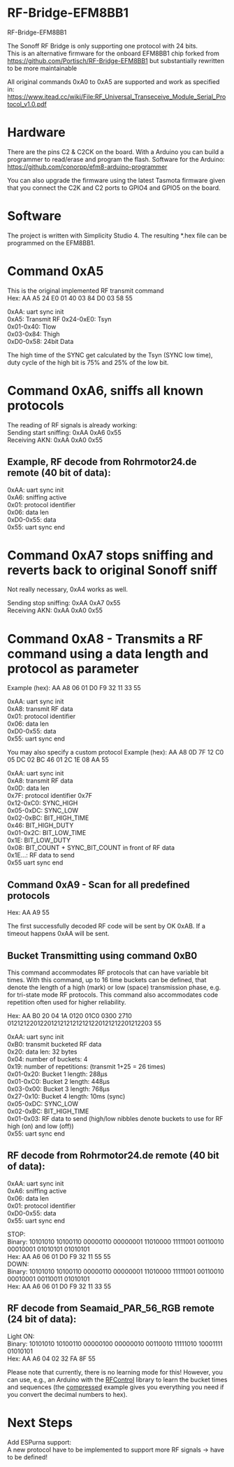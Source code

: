 # RF-Bridge-EFM8BB1
RF-Bridge-EFM8BB1

The Sonoff RF Bridge is only supporting one protocol with 24 bits.<br/>
This is an alternative firmware for the onboard EFM8BB1 chip forked from https://github.com/Portisch/RF-Bridge-EFM8BB1 but substantially rewritten to be more maintainable

All original commands 0xA0 to 0xA5 are supported and work as specified in:
https://www.itead.cc/wiki/File:RF_Universal_Transeceive_Module_Serial_Protocol_v1.0.pdf

# Hardware
There are the pins C2 & C2CK on the board. With a Arduino you can build a programmer to read/erase and program the flash.
Software for the Arduino: https://github.com/conorpp/efm8-arduino-programmer

You can also upgrade the firmware using the latest Tasmota firmware given that you connect the C2K and C2 ports to GPIO4 and GPIO5 on the board.

# Software
The project is written with Simplicity Studio 4. The resulting *.hex file can be programmed on the EFM8BB1.

# Command 0xA5
This is the original implemented RF transmit command<br/>
Hex: AA A5 24 E0 01 40 03 84 D0 03 58 55<br/>

0xAA: uart sync init<br/>
0xA5: Transmit RF 
0x24-0xE0: Tsyn<br/>
0x01-0x40: Tlow<br/>
0x03-0x84: Thigh<br/>
0xD0-0x58: 24bit Data<br/>

The high time of the SYNC get calculated by the Tsyn (SYNC low time),<br/>
duty cycle of the high bit is 75% and 25% of the low bit.<br/>

# Command 0xA6, sniffs all known protocols
The reading of RF signals is already working:<br/>
Sending start sniffing: 0xAA 0xA6 0x55<br/>
Receiving AKN: 0xAA 0xA0 0x55<br/>

## Example, RF decode from Rohrmotor24.de remote (40 bit of data):
0xAA: uart sync init<br/>
0xA6: sniffing active<br/>
0x01: protocol identifier<br/>
0x06: data len<br/>
0xD0-0x55: data<br/>
0x55: uart sync end

# Command 0xA7 stops sniffing and reverts back to original Sonoff sniff
Not really necessary, 0xA4 works as well.

Sending stop sniffing: 0xAA 0xA7 0x55<br/>
Receiving AKN: 0xAA 0xA0 0x55<br/>

# Command 0xA8 - Transmits a RF command using a data length and protocol as parameter

Example (hex): AA A8 06 01 D0 F9 32 11 33 55<br/>

0xAA: uart sync init<br/>
0xA8: transmit RF data<br/>
0x01: protocol identifier<br/>
0x06: data len<br/>
0xD0-0x55: data<br/>
0x55: uart sync end

You may also specify a custom protocol 
Example (hex): AA A8 0D 7F 12 C0 05 DC 02 BC 46 01 2C 1E 08 AA 55<br/>

0xAA: uart sync init<br/>
0xA8: transmit RF data<br/>
0x0D: data len<br/>
0x7F: protocol identifier 0x7F<br/>
0x12-0xC0: SYNC_HIGH<br/>
0x05-0xDC: SYNC_LOW<br/>
0x02-0xBC: BIT_HIGH_TIME<br/>
0x46: BIT_HIGH_DUTY<br/>
0x01-0x2C: BIT_LOW_TIME<br/>
0x1E: BIT_LOW_DUTY<br/>
0x08: BIT_COUNT + SYNC_BIT_COUNT in front of RF data<br/>
0x1E...: RF data to send<br/>
0x55 uart sync end<br/>

## Command 0xA9 - Scan for all predefined protocols
Hex: AA A9 55<br/>

The first successfully decoded RF code will be sent by OK 0xAB.
If a timeout happens 0xAA will be sent.

## Bucket Transmitting using command 0xB0
This command accommodates RF protocols that can have variable bit times.
With this command, up to 16 time buckets can be defined, that denote the length of a high (mark) or low (space) transmission phase, e.g. for tri-state mode RF protocols.
This command also accommodates code repetition often used for higher reliability.

Hex: AA B0 20 04 1A 0120 01C0 0300 2710 01212122012201212121212121220121212201212203 55

0xAA: uart sync init<br/>
0xB0: transmit bucketed RF data<br/>
0x20: data len: 32 bytes<br/>
0x04: number of buckets: 4<br/>
0x19: number of repetitions: (transmit 1+25 = 26 times)<br/>
0x01-0x20: Bucket 1 length: 288µs<br/>
0x01-0xC0: Bucket 2 length: 448µs<br/>
0x03-0x00: Bucket 3 length: 768µs<br/>
0x27-0x10: Bucket 4 length: 10ms (sync)<br/>
0x05-0xDC: SYNC_LOW<br/>
0x02-0xBC: BIT_HIGH_TIME<br/>
0x01-0x03: RF data to send (high/low nibbles denote buckets to use for RF high (on) and low (off))<br/>
0x55: uart sync end

## RF decode from Rohrmotor24.de remote (40 bit of data):
0xAA: uart sync init<br/>
0xA6: sniffing active<br/>
0x06: data len<br/>
0x01: protocol identifier<br/>
0xD0-0x55: data<br/>
0x55: uart sync end

STOP:<br/>
Binary: 10101010 10100110 00000110 00000001 11010000 11111001 00110010 00010001 01010101 01010101<br/>
Hex: AA A6 06 01 D0 F9 32 11 55 55<br/>
DOWN:<br/>
Binary: 10101010 10100110 00000110 00000001 11010000 11111001 00110010 00010001 00110011 01010101<br/>
Hex: AA A6 06 01 D0 F9 32 11 33 55<br/>

## RF decode from Seamaid_PAR_56_RGB remote (24 bit of data):
Light ON:<br/>
Binary: 10101010 10100110 00000100 00000010 00110010 11111010 10001111 01010101<br/>
Hex: AA A6 04 02 32 FA 8F 55<br/>


Please note that currently, there is no learning mode for this!
However, you can use, e.g., an Arduino with the [RFControl](https://github.com/pimatic/RFControl)
library to learn the bucket times and sequences (the
[compressed](https://github.com/pimatic/RFControl/tree/master/examples/compressed) example
gives you everything you need if you convert the decimal numbers to hex).

# Next Steps
Add ESPurna support:<br/>
A new protocol have to be implemented to support more RF signals -> have to be defined!
